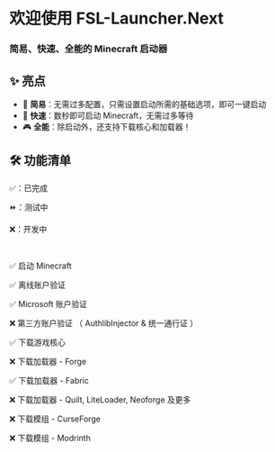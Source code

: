 # 欢迎使用 FSL-Launcher.Next

### 简易、快速、全能的 Minecraft 启动器

## ✨ 亮点

- 🧀 **简易**：无需过多配置，只需设置启动所需的基础选项，即可一键启动
- 🚀 **快速**：数秒即可启动 Minecraft，无需过多等待
- 🎮 **全能**：除启动外，还支持下载核心和加载器！

## 🛠️ 功能清单

✅：已完成

⏩：测试中

❌：开发中

<br>

✅ 启动 Minecraft

✅ 离线账户验证

✅ Microsoft 账户验证

❌ 第三方账户验证 （ AuthlibInjector & 统一通行证 ）

✅ 下载游戏核心

❌ 下载加载器 - Forge

✅ 下载加载器 - Fabric

❌ 下载加载器 - Quilt, LiteLoader, Neoforge 及更多

❌ 下载模组 - CurseForge

❌ 下载模组 - Modrinth
